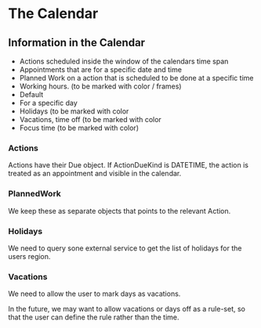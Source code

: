 # The Calendar

## Information in the Calendar

- Actions scheduled inside the window of the calendars time span
 - Appointments that are for a specific date and time
 - Planned Work on a action that is scheduled to be done at a specific time
- Working hours. (to be marked with color / frames)
 - Default
 - For a specific day
- Holidays (to be marked with color
- Vacations, time off (to be marked with color
- Focus time (to be marked with color)


### Actions
Actions have their Due object.
If ActionDueKind is DATETIME, the action is treated as an appointment and visible in the calendar.

### PlannedWork
We keep these as separate objects that points to the relevant Action.

### Holidays
We need to query sone external service to get the list of holidays for the users region.

### Vacations
We need to allow the user to mark days as vacations.

In the future, we may want to allow vacations or days off as a rule-set,
so that the user can define the rule rather than the time.
